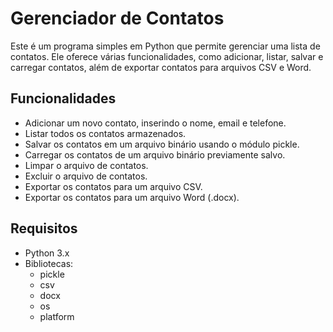 # Gerenciador de Contatos

Este é um programa simples em Python que permite gerenciar uma lista de contatos. Ele oferece várias funcionalidades, como adicionar, listar, salvar e carregar contatos, além de exportar contatos para arquivos CSV e Word.

## Funcionalidades

- Adicionar um novo contato, inserindo o nome, email e telefone.
- Listar todos os contatos armazenados.
- Salvar os contatos em um arquivo binário usando o módulo pickle.
- Carregar os contatos de um arquivo binário previamente salvo.
- Limpar o arquivo de contatos.
- Excluir o arquivo de contatos.
- Exportar os contatos para um arquivo CSV.
- Exportar os contatos para um arquivo Word (.docx).

## Requisitos

- Python 3.x
- Bibliotecas:
  - pickle
  - csv
  - docx
  - os
  - platform
